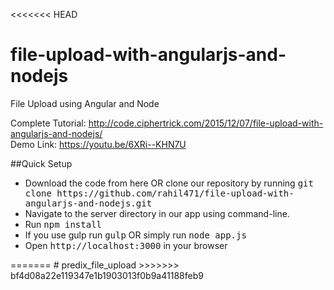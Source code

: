 <<<<<<< HEAD
# file-upload-with-angularjs-and-nodejs
File Upload using Angular and Node

Complete Tutorial: http://code.ciphertrick.com/2015/12/07/file-upload-with-angularjs-and-nodejs/ </br>
Demo Link: https://youtu.be/6XRi--KHN7U

##Quick Setup
<ul>
	<li>Download the code from here OR clone our repository by running <kbd>git clone https://github.com/rahil471/file-upload-with-angularjs-and-nodejs.git</kbd></li>	
        <li>Navigate to the server directory in our app using command-line.</li>
	<li>Run <kbd>npm install</kbd></li>
	<li>If you use gulp run <kbd>gulp</kbd> OR simply run <kbd>node app.js</kbd></li>
	<li>Open <kbd>http://localhost:3000</kbd> in your browser</li>
</ul>
=======
# predix_file_upload
>>>>>>> bf4d08a22e119347e1b1903013f0b9a41188feb9
